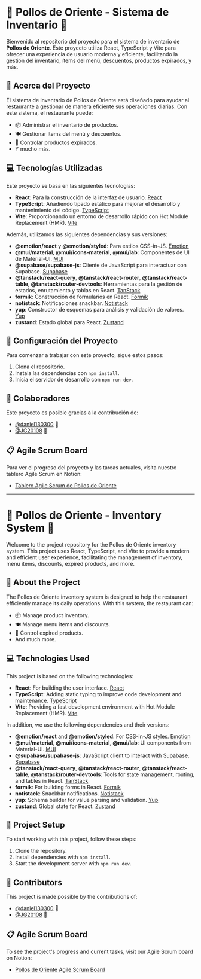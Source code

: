 # 🍗 Pollos de Oriente - Sistema de Inventario 🍗

Bienvenido al repositorio del proyecto para el sistema de inventario de **Pollos de Oriente**. Este proyecto utiliza React, TypeScript y Vite para ofrecer una experiencia de usuario moderna y eficiente, facilitando la gestión del inventario, ítems del menú, descuentos, productos expirados, y más.

## 📖 Acerca del Proyecto

El sistema de inventario de Pollos de Oriente está diseñado para ayudar al restaurante a gestionar de manera eficiente sus operaciones diarias. Con este sistema, el restaurante puede:

- 📦 Administrar el inventario de productos.
- 🍽 Gestionar ítems del menú y descuentos.
- 🚫 Controlar productos expirados.
- Y mucho más.

## 💻 Tecnologías Utilizadas

Este proyecto se basa en las siguientes tecnologías:

- **React**: Para la construcción de la interfaz de usuario. [React](https://reactjs.org/)
- **TypeScript**: Añadiendo tipado estático para mejorar el desarrollo y mantenimiento del código. [TypeScript](https://www.typescriptlang.org/)
- **Vite**: Proporcionando un entorno de desarrollo rápido con Hot Module Replacement (HMR). [Vite](https://vitejs.dev/)

Además, utilizamos las siguientes dependencias y sus versiones:

- **@emotion/react** y **@emotion/styled**: Para estilos CSS-in-JS. [Emotion](https://emotion.sh/docs/introduction)
- **@mui/material**, **@mui/icons-material**, **@mui/lab**: Componentes de UI de Material-UI. [MUI](https://mui.com/)
- **@supabase/supabase-js**: Cliente de JavaScript para interactuar con Supabase. [Supabase](https://supabase.com/)
- **@tanstack/react-query**, **@tanstack/react-router**, **@tanstack/react-table**, **@tanstack/router-devtools**: Herramientas para la gestión de estados, enrutamiento y tablas en React. [TanStack](https://tanstack.com/)
- **formik**: Construcción de formularios en React. [Formik](https://formik.org/)
- **notistack**: Notificaciones snackbar. [Notistack](https://iamhosseindhv.com/notistack)
- **yup**: Constructor de esquemas para análisis y validación de valores. [Yup](https://github.com/jquense/yup)
- **zustand**: Estado global para React. [Zustand](https://github.com/pmndrs/zustand)

## 🚀 Configuración del Proyecto

Para comenzar a trabajar con este proyecto, sigue estos pasos:

1. Clona el repositorio.
2. Instala las dependencias con `npm install`.
3. Inicia el servidor de desarrollo con `npm run dev`.

## 👥 Colaboradores

Este proyecto es posible gracias a la contribución de:

- [@daniel130300](https://github.com/daniel130300) 🌟
- [@JG20108](https://github.com/JG20108) 🌟

## 📋 Agile Scrum Board

Para ver el progreso del proyecto y las tareas actuales, visita nuestro tablero Agile Scrum en Notion:
- [Tablero Agile Scrum de Pollos de Oriente](https://www.notion.so/pollos-de-oriente-web-3eb7cb7049de4963a1fb09d1ef34e8fa?pvs=4)

---

# 🍗 Pollos de Oriente - Inventory System 🍗

Welcome to the project repository for the Pollos de Oriente inventory system. This project uses React, TypeScript, and Vite to provide a modern and efficient user experience, facilitating the management of inventory, menu items, discounts, expired products, and more.

## 📖 About the Project

The Pollos de Oriente inventory system is designed to help the restaurant efficiently manage its daily operations. With this system, the restaurant can:

- 📦 Manage product inventory.
- 🍽 Manage menu items and discounts.
- 🚫 Control expired products.
- And much more.

## 💻 Technologies Used

This project is based on the following technologies:

- **React**: For building the user interface. [React](https://reactjs.org/)
- **TypeScript**: Adding static typing to improve code development and maintenance. [TypeScript](https://www.typescriptlang.org/)
- **Vite**: Providing a fast development environment with Hot Module Replacement (HMR). [Vite](https://vitejs.dev/)

In addition, we use the following dependencies and their versions:

- **@emotion/react** and **@emotion/styled**: For CSS-in-JS styles. [Emotion](https://emotion.sh/docs/introduction)
- **@mui/material**, **@mui/icons-material**, **@mui/lab**: UI components from Material-UI. [MUI](https://mui.com/)
- **@supabase/supabase-js**: JavaScript client to interact with Supabase. [Supabase](https://supabase.com/)
- **@tanstack/react-query**, **@tanstack/react-router**, **@tanstack/react-table**, **@tanstack/router-devtools**: Tools for state management, routing, and tables in React. [TanStack](https://tanstack.com/)
- **formik**: For building forms in React. [Formik](https://formik.org/)
- **notistack**: Snackbar notifications. [Notistack](https://iamhosseindhv.com/notistack)
- **yup**: Schema builder for value parsing and validation. [Yup](https://github.com/jquense/yup)
- **zustand**: Global state for React. [Zustand](https://github.com/pmndrs/zustand)

## 🚀 Project Setup

To start working with this project, follow these steps:

1. Clone the repository.
2. Install dependencies with `npm install`.
3. Start the development server with `npm run dev`.

## 👥 Contributors

This project is made possible by the contributions of:

- [@daniel130300](https://github.com/daniel130300) 🌟
- [@JG20108](https://github.com/JG20108) 🌟

## 📋 Agile Scrum Board

To see the project's progress and current tasks, visit our Agile Scrum board on Notion:
- [Pollos de Oriente Agile Scrum Board](https://www.notion.so/pollos-de-oriente-web-3eb7cb7049de4963a1fb09d1ef34e8fa?pvs=4)